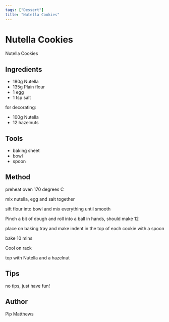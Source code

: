```yaml
---
tags: ["Dessert"]
title: "Nutella Cookies"
---
```


<TagLinks />

# Nutella Cookies

Nutella Cookies

## Ingredients

- 180g Nutella
- 135g Plain flour
- 1 egg
- 1 tsp salt

for decorating:

- 100g Nutella
- 12 hazelnuts

## Tools

- baking sheet
- bowl
- spoon

## Method

preheat oven 170 degrees C

mix nutella, egg and salt together

sift flour into bowl and mix everything until smooth

Pinch a bit of dough and roll into a ball in hands, should make 12

place on baking tray and make indent in the top of each cookie with a spoon

bake 10 mins

Cool on rack

top with Nutella and a hazelnut

## Tips

no tips, just have fun!

## Author

Pip Matthews
